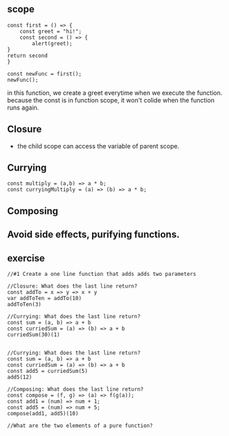 ## scope

```
const first = () => {
	const greet = "hi!";
	const second = () => {
		alert(greet);
}
return second
}

const newFunc = first();
newFunc();
```

in this function, we create a greet everytime when we execute the function.
because the const is in function scope, it won't colide when the function runs again.

## Closure

- the child scope can access the variable of parent scope.

## Currying

```
const multiply = (a,b) => a * b;
const curryingMultiply = (a) => (b) => a * b;
```

## Composing


## Avoid side effects, purifying functions.

## exercise
```
//#1 Create a one line function that adds adds two parameters

//Closure: What does the last line return?
const addTo = x => y => x + y
var addToTen = addTo(10)
addToTen(3)

//Currying: What does the last line return?
const sum = (a, b) => a + b
const curriedSum = (a) => (b) => a + b
curriedSum(30)(1)


//Currying: What does the last line return?
const sum = (a, b) => a + b
const curriedSum = (a) => (b) => a + b
const add5 = curriedSum(5)
add5(12)

//Composing: What does the last line return?
const compose = (f, g) => (a) => f(g(a));
const add1 = (num) => num + 1;
const add5 = (num) => num + 5;
compose(add1, add5)(10)

//What are the two elements of a pure function?
```
